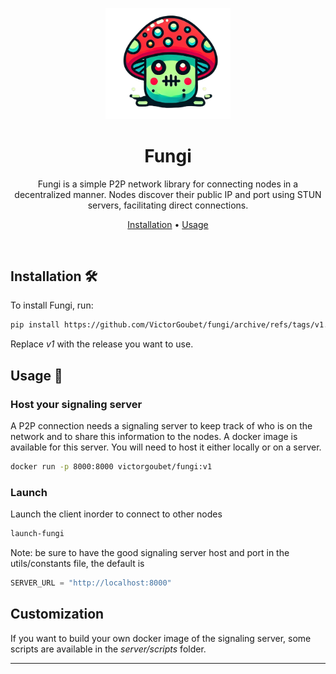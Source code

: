 <p align="center">
  <img src="assets/logo.png" alt="Fungi Logo" width="200">
</p>

<h1 align="center">Fungi</h1>

<p align="center">
  Fungi is a simple P2P network library for connecting nodes in a decentralized manner. Nodes discover their public IP and port using STUN servers, facilitating direct connections.
</p>

<p align="center">
  <a href="#installation-%EF%B8%8F">Installation</a> •
  <a href="#usage-">Usage</a>
</p>

<br>


## Installation 🛠️

To install Fungi, run:

```bash
pip install https://github.com/VictorGoubet/fungi/archive/refs/tags/v1.tar.gz
```

Replace *v1* with the release you want to use.

## Usage 🚀

### Host your signaling server

A P2P connection needs a signaling server to keep track of who is on the network and to share this information to the nodes. A docker image is available for this server. You will need to host it either locally or on a server. 


```bash
docker run -p 8000:8000 victorgoubet/fungi:v1
```


### Launch

Launch the client inorder to connect to other nodes

```bash
launch-fungi
```

Note: be sure to have the good signaling server host and port in the utils/constants file, the default is

```python
SERVER_URL = "http://localhost:8000"
```


## Customization

If you want to build your own docker image of the signaling server, some scripts are available in the *server/scripts* folder.

---

